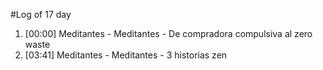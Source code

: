 #Log of 17 day

1. [00:00] Meditantes - Meditantes - De compradora compulsiva al zero waste
1. [03:41] Meditantes - Meditantes - 3 historias zen
